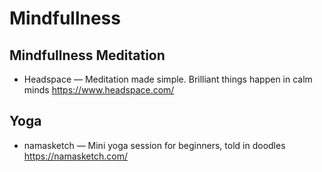 # Mindfullness

## Mindfullness Meditation

* Headspace — Meditation made simple. Brilliant things happen in calm minds
  https://www.headspace.com/

## Yoga

* namasketch — Mini yoga session for beginners, told in doodles
  https://namasketch.com/
  
